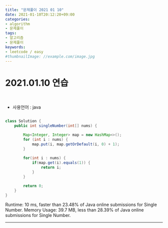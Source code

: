 ```yaml
---
title: "문제풀이 2021 01 10"
date: 2021-01-10T20:12:20+09:00
categories:
- algorithm
- 문제풀이
tags:
- 알고리즘
- 문제풀이
keywords:
- leetcode / easy
#thumbnailImage: //example.com/image.jpg
---
```


<!--more-->
# 2021.01.10 연습

&nbsp;

- 사용언어 : java


```java

class Solution {
    public int singleNumber(int[] nums) {

        Map<Integer, Integer> map = new HashMap<>();
        for (int i : nums) {
            map.put(i, map.getOrDefault(i, 0) + 1);
        }
        
        for(int i : nums) {
            if(map.get(i).equals(1)) { 
                return i;
            } 
        }

        return 0;
    }
}

```

Runtime: 10 ms, faster than 23.48% of Java online submissions for Single Number.
Memory Usage: 39.7 MB, less than 28.39% of Java online submissions for Single Number.

-----
